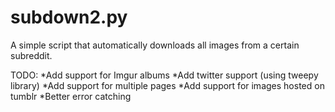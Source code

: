 subdown2.py
============================

A simple script that automatically downloads all images from a certain subreddit.

TODO:
*Add support for Imgur albums
*Add twitter support (using tweepy library)
*Add support for multiple pages
*Add support for images hosted on tumblr
*Better error catching
